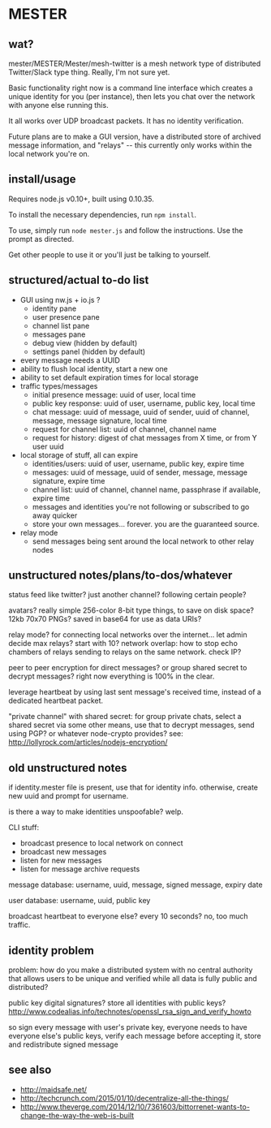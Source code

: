 # MESTER

## wat?

mester/MESTER/Mester/mesh-twitter is a mesh network type of distributed Twitter/Slack type thing. Really, I'm not sure yet.

Basic functionality right now is a command line interface which creates a unique identity for you (per instance), then lets you chat over the network with anyone else running this.

It all works over UDP broadcast packets. It has no identity verification.

Future plans are to make a GUI version, have a distributed store of archived message information, and "relays" -- this currently only works within the local network you're on.

## install/usage

Requires node.js v0.10+, built using 0.10.35.

To install the necessary dependencies, run `npm install`.

To use, simply run `node mester.js` and follow the instructions. Use the prompt as directed.

Get other people to use it or you'll just be talking to yourself.

## structured/actual to-do list

- GUI using nw.js + io.js ?
	- identity pane
	- user presence pane
	- channel list pane
	- messages pane
	- debug view (hidden by default)
	- settings panel (hidden by default)
- every message needs a UUID
- ability to flush local identity, start a new one
- ability to set default expiration times for local storage
- traffic types/messages
	- initial presence message: uuid of user, local time
	- public key response: uuid of user, username, public key, local time
	- chat message: uuid of message, uuid of sender, uuid of channel, message, message signature, local time
	- request for channel list: uuid of channel, channel name
	- request for history: digest of chat messages from X time, or from Y user uuid
- local storage of stuff, all can expire
	- identities/users: uuid of user, username, public key, expire time
	- messages: uuid of message, uuid of sender, message, message signature, expire time
	- channel list: uuid of channel, channel name, passphrase if available, expire time
	- messages and identities you're not following or subscribed to go away quicker
	- store your own messages... forever. you are the guaranteed source.
- relay mode
	- send messages being sent around the local network to other relay nodes

## unstructured notes/plans/to-dos/whatever

status feed like twitter? just another channel? following certain people?

avatars? really simple 256-color 8-bit type things, to save on disk space? 12kb 70x70 PNGs? saved in base64 for use as data URIs?

relay mode? for connecting local networks over the internet... let admin decide max relays? start with 10? network overlap: how to stop echo chambers of relays sending to relays on the same network. check IP?

peer to peer encryption for direct messages? or group shared secret to decrypt messages? right now everything is 100% in the clear.

leverage heartbeat by using last sent message's received time, instead of a dedicated heartbeat packet.

"private channel" with shared secret: for group private chats, select a shared secret via some other means, use that to decrypt messages, send using PGP? or whatever node-crypto provides? see: http://lollyrock.com/articles/nodejs-encryption/

## old unstructured notes

if identity.mester file is present, use that for identity info. otherwise, create new uuid and prompt for username.

is there a way to make identities unspoofable? welp.

CLI stuff:

- broadcast presence to local network on connect
- broadcast new messages
- listen for new messages
- listen for message archive requests

message database: username, uuid, message, signed message, expiry date

user database: username, uuid, public key

broadcast heartbeat to everyone else? every 10 seconds? no, too much traffic.

## identity problem

problem: how do you make a distributed system with no central authority that allows users to be unique and verified while all data is fully public and distributed?

public key digital signatures? store all identities with public keys? http://www.codealias.info/technotes/openssl_rsa_sign_and_verify_howto

so sign every message with user's private key, everyone needs to have everyone else's public keys, verify each message before accepting it, store and redistribute signed message

## see also

- http://maidsafe.net/
- http://techcrunch.com/2015/01/10/decentralize-all-the-things/
- http://www.theverge.com/2014/12/10/7361603/bittorrenet-wants-to-change-the-way-the-web-is-built